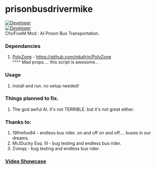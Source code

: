 # prisonbusdrivermike
[![Developer](https://img.shields.io/badge/Developer-WiPAFiveM-BADA55)](https://mad.kiwi)  
[![Developer](https://img.shields.io/github/repo-size/mikethemadkiwi/prisonbusdrivermike)](https://github.com/mikethemadkiwi/prisonbusdrivermike/releases/latest)  
Cfx/FiveM Mod : AI Prison Bus Transportation.   

### Dependancies  
1. [PolyZone](https://github.com/mkafrin/PolyZone) - https://github.com/mkafrin/PolyZone   
^^^^ Mad props.... this script is awesome...   

### Usage  
1. install and run. no setup needed!   

### Things planned to fix.   
1. The god awful AI. it's not TERRIBLE. but it's not great either. 

### Thanks to:   
1. 19firefox84 - endless bus rider. on and off on and off.... buses in our dreams.
2. MrJDucky Esq. III - bug testing and endless bus rider.
2. Zvinqq - bug testing and endless bus rider.

### [Video Showcase](https://youtu.be/pJ-H5J8DZkw)

